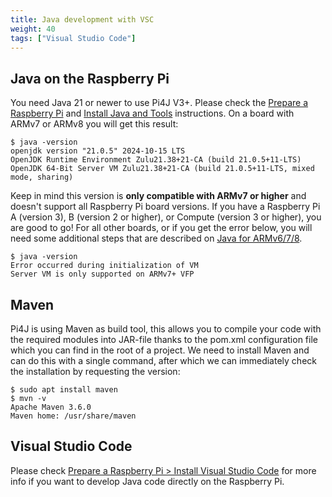 ```yaml
---
title: Java development with VSC
weight: 40
tags: ["Visual Studio Code"]
---
```


## Java on the Raspberry Pi

You need Java 21 or newer to use Pi4J V3+. Please check the [Prepare a Raspberry Pi](/prepare/install-java/) and [Install Java and Tools](/prepare/install-java/) instructions. On a board with ARMv7 or ARMv8 you will get this result:

```shell
$ java -version
openjdk version "21.0.5" 2024-10-15 LTS
OpenJDK Runtime Environment Zulu21.38+21-CA (build 21.0.5+11-LTS)
OpenJDK 64-Bit Server VM Zulu21.38+21-CA (build 21.0.5+11-LTS, mixed mode, sharing)
```

Keep in mind this version is **only compatible with ARMv7 or higher** and doesn't support all
Raspberry Pi board versions. If you have a Raspberry Pi A (version 3), B (version 2 or higher),
or Compute (version 3 or higher), you are good to go! For all other boards, or if you get the error below, you will need some additional steps
that are described on [Java for ARMv6/7/8](/documentation/java-installation/).

```shell
$ java -version
Error occurred during initialization of VM
Server VM is only supported on ARMv7+ VFP
```

## Maven

Pi4J is using Maven as build tool, this allows you to compile your code with the required modules into JAR-file thanks 
to the pom.xml configuration file which you can find in the root of a project. We need to install Maven and can do this
with a single command, after which we can immediately check the installation by requesting the version:

```shell
$ sudo apt install maven
$ mvn -v
Apache Maven 3.6.0
Maven home: /usr/share/maven
```

## Visual Studio Code

Please check [Prepare a Raspberry Pi > Install Visual Studio Code](/prepare/install-vsc-ide) for more info if you want to develop Java code directly on the Raspberry Pi.

